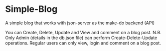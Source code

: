 # Simple-Blog
A simple blog that works with json-server as the make-do backend (API)

You can Create, Delete, Update and View and comment on a blog post.
N.B. Only Admin (details in the db.json file) can perform Create-Delete-Update operations.
Regular users can only view, login and comment on a blog post.
